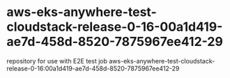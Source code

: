 # aws-eks-anywhere-test-cloudstack-release-0-16-00a1d419-ae7d-458d-8520-7875967ee412-29
repository for use with E2E test job aws-eks-anywhere-test-cloudstack-release-0-16:00a1d419-ae7d-458d-8520-7875967ee412-29
